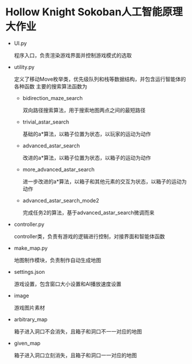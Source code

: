 # Hollow Knight Sokoban人工智能原理大作业

- UI.py

  程序入口，负责渲染游戏界面并控制游戏模式的选取
- utility.py

  定义了移动Move枚举类，优先级队列和栈等数据结构，并包含运行智能体的各种函数
  主要的搜索算法函数为
    - bidirection_maze_search
        
        双向路径搜索算法，用于搜索地图两点之间的最短路径
    - trivial_astar_search
    
        基础的a*算法，以箱子位置为状态，以玩家的运动为动作
    - advanced_astar_search
    
        改进的a*算法，以箱子位置为状态，以箱子的运动为动作
    - more_advanced_astar_search

        进一步改进的a*算法，以箱子和其他元素的交互为状态，以箱子的运动为动作
    - advanced_astar_search_mode2
  
        完成任务2的算法，基于advanced_astar_search微调而来
- controller.py 

  controller类，负责有游戏的逻辑进行控制，对接界面和智能体函数
- make_map.py

  地图制作模块，负责制作自动生成地图
- settings.json

  游戏设置，包含窗口大小设置和AI播放速度设置
- image

  游戏图片素材
- arbitrary_map

  箱子进入洞口不会消失，且箱子和洞口不一一对应的地图
- given_map

  箱子进入洞口立刻消失，且箱子和洞口一一对应的地图